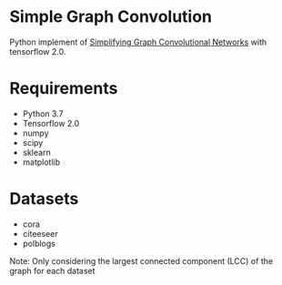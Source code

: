 # Simple Graph Convolution 
Python implement of [Simplifying Graph Convolutional Networks](https://arxiv.org/abs/1902.07153) with tensorflow 2.0.


# Requirements
+ Python 3.7
+ Tensorflow 2.0
+ numpy
+ scipy
+ sklearn
+ matplotlib

# Datasets
+ cora
+ citeeseer
+ polblogs

Note: Only considering the largest connected component (LCC) of the graph for each dataset
